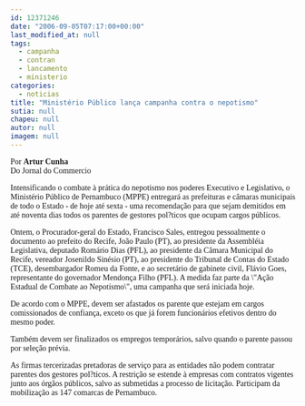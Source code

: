 ```yaml
---
id: 12371246
date: "2006-09-05T07:17:00+00:00"
last_modified_at: null
tags:
  - campanha
  - contran
  - lancamento
  - ministerio
categories:
  - noticias
title: "Ministério Público lança campanha contra o nepotismo"
sutia: null
chapeu: null
autor: null
imagem: null
---
```

<p><P><FONT face=Verdana>Por <STRONG>Artur Cunha</STRONG><BR>Do Jornal do Commercio</FONT></P></p>
<p><P><FONT face=Verdana>Intensificando o combate à prática do nepotismo nos poderes Executivo e Legislativo, o Ministério Público de Pernambuco (MPPE) entregará as prefeituras e câmaras municipais de todo o Estado - de hoje até sexta - uma recomendação para que sejam demitidos em até noventa dias todos os parentes de gestores pol?ticos que ocupam cargos públicos. </FONT></P></p>
<p><P><FONT face=Verdana>Ontem, o Procurador-geral do Estado, Francisco Sales, entregou pessoalmente o documento ao prefeito do Recife, João Paulo (PT), ao presidente da Assembléia Legislativa, deputado Romário Dias (PFL), ao presidente da Câmara Municipal do Recife, vereador Josenildo Sinésio (PT), ao presidente do Tribunal de Contas do Estado (TCE), desembargador Romeu da Fonte, e ao secretário de gabinete civil, Flávio Goes, representante do governador Mendonça Filho (PFL). A medida faz parte da \"Ação Estadual de Combate ao Nepotismo\", uma campanha que será iniciada hoje. </FONT></P></p>
<p><P><FONT face=Verdana>De acordo com o MPPE, devem ser afastados os parente que estejam em cargos comissionados de confiança, exceto os que já forem funcionários efetivos dentro do mesmo poder. </FONT></P></p>
<p><P><FONT face=Verdana>Também devem ser finalizados os empregos temporários, salvo quando o parente passou por seleção prévia. </FONT></P></p>
<p><P><FONT face=Verdana>As firmas tercerizadas pretadoras de serviço para as entidades não podem contratar parentes dos gestores pol?ticos. A restrição se estende à empresas com contratos vigentes junto aos órgãos públicos, salvo as submetidas a processo de licitação. Participam da mobilização as 147 comarcas de Pernambuco.</FONT></P> </p>
